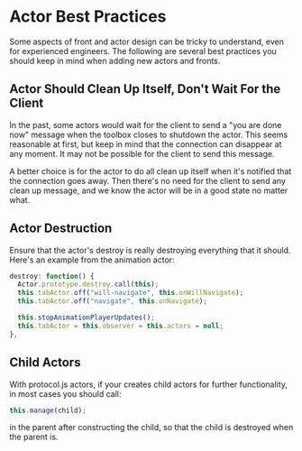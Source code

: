 # Actor Best Practices

Some aspects of front and actor design can be tricky to understand, even for experienced engineers.
The following are several best practices you should keep in mind when adding new actors and fronts.

## Actor Should Clean Up Itself, Don't Wait For the Client

In the past, some actors would wait for the client to send a "you are done now" message when the toolbox closes to shutdown the actor.
This seems reasonable at first, but keep in mind that the connection can disappear at any moment.
It may not be possible for the client to send this message.

A better choice is for the actor to do all clean up itself when it's notified that the connection goes away.
Then there's no need for the client to send any clean up message, and we know the actor will be in a good state no matter what.

## Actor Destruction

Ensure that the actor's destroy is really destroying everything that it should. Here's an example from the animation actor:

```js
destroy: function() {
  Actor.prototype.destroy.call(this);
  this.tabActor.off("will-navigate", this.onWillNavigate);
  this.tabActor.off("navigate", this.onNavigate);

  this.stopAnimationPlayerUpdates();
  this.tabActor = this.observer = this.actors = null;
},
```

## Child Actors

With protocol.js actors, if your creates child actors for further functionality, in most cases you should call:

```js
this.manage(child);
```

in the parent after constructing the child, so that the child is destroyed when the parent is.
